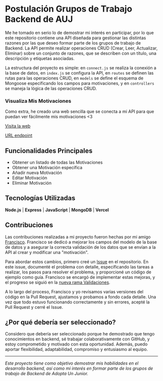# Postulación Grupos de Trabajo Backend de AUJ

Me he tomado en serio lo de demostrar mi interés en participar, por lo que este repositorio contiene una API diseñada para gestionar las distintas razones por las que deseo formar parte de los grupos de trabajo de Backend. La API permite realizar operaciones CRUD (Crear, Leer, Actualizar, Eliminar) sobre un conjunto de razones, que se describen con un título, una descripción y etiquetas asociadas.

La estructura del proyecto es simple: en `connect.js` se realiza la conexión a la base de datos, en `index.js` se configura la API, en `routes` se definen las rutas para las operaciones CRUD, en `models` se define el esquema de Mongoose especificando los campos para motivaciones, y en `controllers` se maneja la lógica de las operaciones CRUD.

### Visualiza Mis Motivaciones

Como extra, he creado una web sencilla que se conecta a mi API para que puedan ver fácilmente mis motivaciones <3

[Visita la web](https://motivaciones-frontend-auj.vercel.app/)

[URL endpoint](https://motivaciones-backend-auj.vercel.app/motivaciones)

## Funcionalidades Principales

- Obtener un listado de todas las Motivaciones
- Obtener una Motivación específica
- Añadir nueva Motivación
- Editar Motivación
- Eliminar Motivación

## Tecnologías Utilizadas

**Node.js** | **Express** | **JavaScript** | **MongoDB** | **Vercel**

## Contribuciones

Las contribuciones realizadas a mi proyecto fueron hechas por mi amigo [Francisco](https://github.com/panchodiaz). Francisco se dedicó a mejorar los campos del modelo de la base de datos y a asegurar la correcta validación de los datos que se envían a la API al crear y modificar una "motivación".

Para abordar estos cambios, primero creé un [Issue](https://github.com/Carloooh/motivaciones_backend_auj/issues/1) en el repositorio. En este issue, documenté el problema con detalle, especificando las tareas a realizar, los pasos para resolver el problema, y proporcioné un código de ejemplo como guía. Francisco se encargó de implementar estas mejoras, y el progreso se siguió en la [nueva rama Validaciones](https://github.com/Carloooh/motivaciones_backend_auj/tree/Validaciones).

A lo largo del proceso, Francisco y yo revisamos varias versiones del código en la Pull Request, ajustamos y probamos a fondo cada detalle. Una vez que todo estuvo funcionando correctamente y sin errores, acepté la Pull Request y cerré el Issue.

## ¿Por qué debería ser seleccionado?

Considero que debería ser seleccionado porque he demostrado que tengo conocimientos en backend, sé trabajar colaborativamente con GitHub, y estoy comprometido y motivado con esta oportunidad. Además, puedo aportar flexibilidad, adaptabilidad, compromiso y entusiasmo al equipo.

---

*Este proyecto tiene como objetivo demostrar mis habilidades en el desarrollo backend, así como mi interés en formar parte de los grupos de trabajo de Backend de Adopta Un Junior.*
